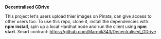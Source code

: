 **Decentralised GDrive**

This project let's users upload thier images on Pinata, can give access to other users too.
To use this repo, clone it, install the dependencies with **npm install**, spin up a local Hardhat node and run the client using **npm start**.
Smart contract: https://github.com/Marmik343/Decentralised_GDrive
